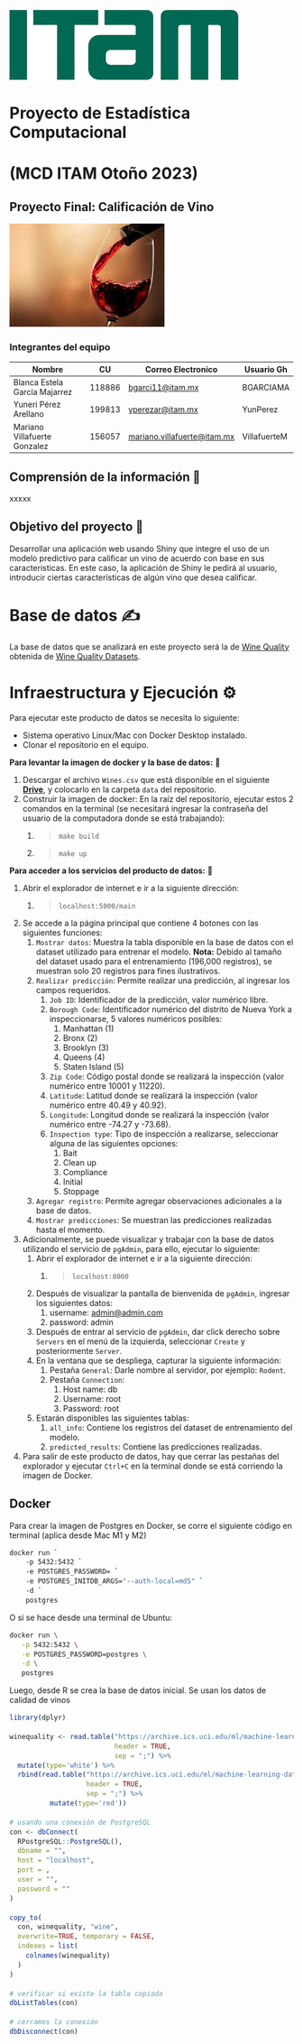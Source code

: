 ![](https://github.com/VillafuerteM/EC_Project/blob/main/imgs/descarga.png)

# Proyecto de Estadística Computacional 
# (MCD ITAM Otoño 2023)
## Proyecto Final: Calificación de Vino

![](https://github.com/VillafuerteM/EC_Project/blob/main/imgs/Vino.jpeg)           

### Integrantes del equipo

| Nombre                        |  CU    | Correo Electronico             | Usuario Gh   |
|-------------------------------|--------|--------------------------------|--------------|
| Blanca Estela García Majarrez | 118886 | bgarci11@itam.mx               | BGARCIAMA    |
| Yuneri Pérez Arellano         | 199813 | yperezar@itam.mx               | YunPerez     |
| Mariano Villafuerte Gonzalez  | 156057 | mariano.villafuerte@itam.mx    | VillafuerteM |


## Comprensión de la información  🧠
xxxxx

## Objetivo del proyecto  🎯
Desarrollar una aplicación web usando Shiny que integre el uso de un modelo predictivo para calificar un vino de acuerdo con base en sus caracteristicas. 
En este caso, la aplicación de Shiny le pedirá al usuario, introducir ciertas características de algún vino que desea calificar.

# Base de datos  ✍
La base de datos que se analizará en este proyecto será la de [Wine Quality](https://archive.ics.uci.edu/dataset/186/wine+quality) obtenida de [Wine Quality Datasets](http://www3.dsi.uminho.pt/pcortez/wine/).

# Infraestructura y Ejecución  ⚙

Para ejecutar este producto de datos se necesita lo siguiente:
- Sistema operativo Linux/Mac con Docker Desktop instalado.
- Clonar el repositorio en el equipo.

**Para levantar la imagen de docker y la base de datos:**  📸
1. Descargar el archivo `Wines.csv` que está disponible en el siguiente [**Drive**](https://drive.google.com/drive/folders/1KPu_sOSKWICQB6PY9IzwpVTDCTpSzUWx), y colocarlo en la carpeta `data` del repositorio.
2. Construir la imagen de docker:
   En la raíz del repositorio, ejecutar estos 2 comandos en la terminal (se necesitará ingresar la contraseña del usuario de la computadora donde se está trabajando):
   1. > `make build`
   2. > `make up` 

**Para acceder a los servicios del producto de datos:**  📡
1. Abrir el explorador de internet e ir a la siguiente dirección:
   1. > `localhost:5000/main`
2. Se accede a la página principal que contiene 4 botones con las siguientes funciones:
   1. `Mostrar datos`:  Muestra la tabla disponible en la base de datos con el dataset utilizado para entrenar el modelo.  **Nota:**  Debido al tamaño del dataset usado para el entrenamiento (196,000 registros), se muestran solo 20 registros para fines ilustrativos.
   2. `Realizar predicción`:  Permite realizar una predicción, al ingresar los campos requeridos.
      1. `Job ID`:  Identificador de la predicción, valor numérico libre.
      2. `Borough Code`:  Identificador numérico del distrito de Nueva York a inspeccionarse, 5 valores numéricos posibles:
         1. Manhattan (1)
         2. Bronx (2)
         3. Brooklyn (3)
         4. Queens (4)
         5. Staten Island (5)
      3. `Zip Code`:  Código postal donde se realizará la inspección (valor numérico entre 10001 y 11220). 
      4. `Latitude`:  Latitud donde se realizará la inspección (valor numérico entre 40.49 y 40.92).
      5. `Longitude`:  Longitud donde se realizará la inspección (valor numérico entre -74.27 y -73.68).
      6. `Inspection type`:  Tipo de inspección a realizarse, seleccionar alguna de las siguientes opciones:
         1. Bait
         2. Clean up
         3. Compliance
         4. Initial
         5. Stoppage
   2. `Agregar registro`:  Permite agregar observaciones adicionales a la base de datos.
   3. `Mostrar predicciones`:  Se muestran las predicciones realizadas hasta el momento.
3. Adicionalmente, se puede visualizar y trabajar con la base de datos utilizando el servicio de `pgAdmin`, para ello, ejecutar lo siguiente:  
   1. Abrir el explorador de internet e ir a la siguiente dirección:
      1. > `localhost:8000`
   2. Después de visualizar la pantalla de bienvenida de `pgAdmin`, ingresar los siguientes datos:
         1. username:  admin@admin.com
         2. password:  admin
   3. Después de entrar al servicio de `pgAdmin`, dar click derecho sobre `Servers` en el menú de la izquierda, seleccionar `Create` y posteriormente `Server`.
   4. En la ventana que se despliega, capturar la siguiente información:
      1. Pestaña `General`: Darle nombre al servidor, por ejemplo: `Rodent`.
      2. Pestaña `Connection`:  
         1. Host name:  db
         2. Username:  root
         3. Password:  root
   5. Estarán disponibles las siguientes tablas:
      1. `all_info`:  Contiene los registros del dataset de entrenamiento del modelo.
      2. `predicted_results`:  Contiene las predicciones realizadas.  
4. Para salir de este producto de datos, hay que cerrar las pestañas del explorador y ejecutar `Ctrl+C` en la terminal donde se está corriendo la imagen de Docker.




## Docker
Para crear la imagen de Postgres en Docker, se corre el siguiente código en terminal (aplica desde Mac M1 y M2)
```bash
docker run `
    -p 5432:5432 `
    -e POSTGRES_PASSWORD= `
    -e POSTGRES_INITDB_ARGS="--auth-local=md5" `
    -d `
    postgres
```

O si se hace desde una terminal de Ubuntu:
```bash
docker run \
   -p 5432:5432 \
   -e POSTGRES_PASSWORD=postgres \
   -d \
   postgres
```
Luego, desde R se crea la base de datos inicial. Se usan los datos de calidad de vinos 
```r
library(dplyr)

winequality <- read.table("https://archive.ics.uci.edu/ml/machine-learning-databases/wine-quality/winequality-white.csv", 
                          header = TRUE, 
                          sep = ";") %>%
  mutate(type='white') %>%
  rbind(read.table("https://archive.ics.uci.edu/ml/machine-learning-databases/wine-quality/winequality-red.csv", 
                   header = TRUE, 
                   sep = ";") %>%
          mutate(type='red'))

# usando una conexión de PostgreSQL
con <- dbConnect(
  RPostgreSQL::PostgreSQL(),
  dbname = "",
  host = "localhost",
  port = ,
  user = "",
  password = ""
)

copy_to(
  con, winequality, "wine",
  overwrite=TRUE, temporary = FALSE,
  indexes = list(
    colnames(winequality)
  )
)

# verificar si existe la tabla copiada
dbListTables(con)

# cerramos la conexión
dbDisconnect(con)
```
